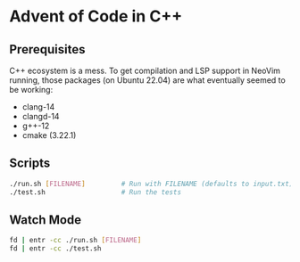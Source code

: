 # Advent of Code in C++

## Prerequisites

C++ ecosystem is a mess. To get compilation and LSP support in NeoVim running,
those packages (on Ubuntu 22.04) are what eventually seemed to be working:

- clang-14
- clangd-14
- g++-12
- cmake (3.22.1)

## Scripts

```sh
./run.sh [FILENAME]         # Run with FILENAME (defaults to input.txt)
./test.sh                   # Run the tests
```

## Watch Mode

```sh
fd | entr -cc ./run.sh [FILENAME]
fd | entr -cc ./test.sh
```

